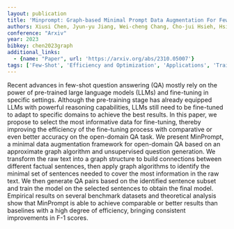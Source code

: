 ```yaml
---
layout: publication
title: 'Minprompt: Graph-based Minimal Prompt Data Augmentation For Few-shot Question Answering'
authors: Xiusi Chen, Jyun-yu Jiang, Wei-cheng Chang, Cho-jui Hsieh, Hsiang-fu Yu, Wei Wang
conference: "Arxiv"
year: 2023
bibkey: chen2023graph
additional_links:
  - {name: "Paper", url: 'https://arxiv.org/abs/2310.05007'}
tags: ['Few-Shot', 'Efficiency and Optimization', 'Applications', 'Training Techniques', 'Tools', 'Fine-Tuning', 'Prompting', 'Pre-Training', 'Pretraining Methods']
---
```

Recent advances in few-shot question answering (QA) mostly rely on the power
of pre-trained large language models (LLMs) and fine-tuning in specific
settings. Although the pre-training stage has already equipped LLMs with
powerful reasoning capabilities, LLMs still need to be fine-tuned to adapt to
specific domains to achieve the best results. In this paper, we propose to
select the most informative data for fine-tuning, thereby improving the
efficiency of the fine-tuning process with comparative or even better accuracy
on the open-domain QA task. We present MinPrompt, a minimal data augmentation
framework for open-domain QA based on an approximate graph algorithm and
unsupervised question generation. We transform the raw text into a graph
structure to build connections between different factual sentences, then apply
graph algorithms to identify the minimal set of sentences needed to cover the
most information in the raw text. We then generate QA pairs based on the
identified sentence subset and train the model on the selected sentences to
obtain the final model. Empirical results on several benchmark datasets and
theoretical analysis show that MinPrompt is able to achieve comparable or
better results than baselines with a high degree of efficiency, bringing
consistent improvements in F-1 scores.
